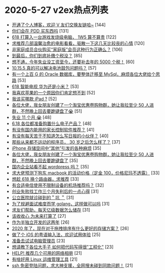 # 2020-5-27 v2ex热点列表

+ [开通了个人博客，欢迎 V 友们交换友链哈~](https://www.v2ex.com/t/675846#reply144) [144]
+ [你们会在 PDD 买东西吗](https://www.v2ex.com/t/675948#reply131) [131]
+ [618 打算入一台游戏发烧级电脑， 1W5 算不算贵](https://www.v2ex.com/t/675876#reply122) [122]
+ [求推荐几部温馨治愈的电影看看，驱散一下这几天比较丧的心情](https://www.v2ex.com/t/676033#reply120) [120]
+ [非家庭成员合伙购买“家庭版”会员这种行为正确么？](https://www.v2ex.com/t/675822#reply106) [106]
+ [到最后，你们到底补缴个税没？](https://www.v2ex.com/t/675860#reply85) [85]
+ [想不通，今年失业没工资至今，还要补去年的 5000 个税！](https://www.v2ex.com/t/675886#reply60) [60]
+ [10.15.5 真的可以解决电池鼓包问题吗？](https://www.v2ex.com/t/675829#reply57) [57]
+ [有一个上百 G 的 Oracle 数据库，要整体迁移至 MySql，麻烦各位大佬给个思路](https://www.v2ex.com/t/675899#reply53) [53]
+ [618 智能电视 华为还是小米？](https://www.v2ex.com/t/675969#reply53) [53]
+ [我喜欢苹果的一个原因你们肯定想不到](https://www.v2ex.com/t/675905#reply52) [52]
+ [我该买哪款 iPad ?](https://www.v2ex.com/t/675830#reply52) [52]
+ [各位大佬，我女朋友创建了一个淘宝优惠卷购物群，她让我拉至少 50 人进群，不然晚上回去要跪键盘了😭](https://www.v2ex.com/t/676010#reply51) [51]
+ [失业 11 个月 😭️](https://www.v2ex.com/t/675939#reply48) [48]
+ [6.18 各位都准备购置什么电子产品？](https://www.v2ex.com/t/675838#reply48) [48]
+ [有没有国内能用的家长控制软件推荐？](https://www.v2ex.com/t/675888#reply41) [41]
+ [有没有每天苦于不知道怎么写日报的小伙伴？](https://www.v2ex.com/t/675833#reply40) [40]
+ [那些从来都不运动的程序员， 30 岁之后怎么样了？](https://www.v2ex.com/t/676017#reply37) [37]
+ [iPhone 存储空间中“其他”引发的各种麻烦](https://www.v2ex.com/t/675958#reply35) [35]
+ [各位大佬，我女朋友创建了一个淘宝优惠卷购物群，她让我拉至少 50 人进群，不然晚上回去要跪键盘了](https://www.v2ex.com/t/675996#reply35) [35]
+ [国内企业站看不起 wordpress 吗？](https://www.v2ex.com/t/676015#reply35) [35]
+ [求大佬预测下狗东 macbook 的活动价格（定金 100，价格尼玛不透露）](https://www.v2ex.com/t/675848#reply33) [33]
+ [想趁 618 换个路由器，求推荐](https://www.v2ex.com/t/676019#reply33) [33]
+ [有合适电信使用不限制设备的机场推荐吗？](https://www.v2ex.com/t/675992#reply32) [32]
+ [创业失败找工作三个月失利后的一点心得](https://www.v2ex.com/t/675953#reply31) [31]
+ [公立医院就诊碰到的＂坑 ＂](https://www.v2ex.com/t/675984#reply31) [31]
+ [为了规避面试难度而学 golang，这样做可以吗](https://www.v2ex.com/t/676073#reply31) [31]
+ [求友们帮助，每天亿级数据怎么储存](https://www.v2ex.com/t/675826#reply31) [31]
+ [该收收心 为未来打算了](https://www.v2ex.com/t/675841#reply27) [27]
+ [作为半独立开发的这两年](https://www.v2ex.com/t/675908#reply26) [26]
+ [2020 年了，现在对于拖拽排序有什么更好的存储方案？](https://www.v2ex.com/t/675986#reply26) [26]
+ [做了个 iOS 的粤语输入法，欢迎试用体验](https://www.v2ex.com/t/675961#reply25) [25]
+ [准备去试试电脑管理员](https://www.v2ex.com/t/675847#reply23) [23]
+ [想请教下各位大手子 如何把代码写得很"工程化"](https://www.v2ex.com/t/675866#reply23) [23]
+ [HELP! 推荐几个可用的网络相册](https://www.v2ex.com/t/675840#reply21) [21]
+ [有啥好用 Linux 运维管理工具](https://www.v2ex.com/t/675904#reply21) [21]
+ [ssh 免密登陆问题，求大神支援，全网搜未碰到同款问题！](https://www.v2ex.com/t/675922#reply21) [21]
